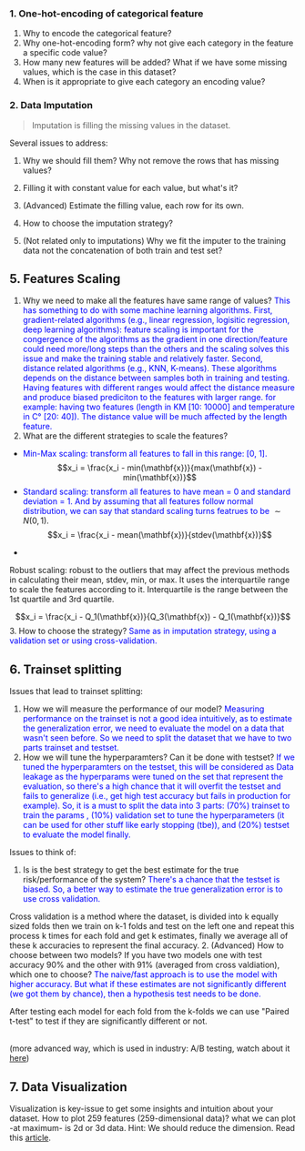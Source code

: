 ### 1. One-hot-encoding of categorical feature
1. Why to encode the categorical feature?
2. Why one-hot-encoding form? why not give each category in the feature a specific code value?
3. How many new features will be added? What if we have some missing values, which is the case in this dataset?
4. When is it appropriate to give each category an encoding value?

### 2. Data Imputation
> Imputation is filling the missing values in the dataset.

Several issues to address:
1. Why we should fill them? Why not remove the rows that has missing values?
2. Filling it with constant value for each value, but what's it?

3. (Advanced) Estimate the filling value, each row for its own.

4. How to choose the imputation strategy?

5. (Not related only to imputations) Why we fit the imputer to the training data not the concatenation of both train and test set?
## 5. Features Scaling
1. Why we need to make all the features have same range of values?
   <span style="color:blue"> This has something to do with some machine learning algorithms.
   First, gradient-related algorithms (e.g., linear regression, logisitic regression, deep learning algorithms): feature scaling is important for the congergence of the algorithms as the gradient in one direction/feature could need more/long steps than the others and the scaling solves this issue and make the training stable and relatively faster.
   Second, distance related algorithms (e.g., KNN, K-means). These algorithms depends on the distance between samples both in training and testing. Having features with different ranges would affect the distance measure and produce biased prediciton to the features with larger range.
   for example: having two features (length in KM [10: 10000] and temperature in C° [20: 40]). The distance value will be much affected by the length feature.</span>
2. What are the different strategies to scale the features? <br>
* <span style="color:blue">Min-Max scaling: transform all features to fall in this range: [0, 1].</span><br>
$$x_i = \frac{x_i - min(\mathbf{x})}{max(\mathbf{x}) - min(\mathbf{x})}$$
* <span style="color:blue">Standard scaling: transform all features to have mean = 0 and standard deviation = 1. And by assuming that all features follow normal distribution, we can say that standard scaling turns featrues to be</span> $\sim N(0,1)$. <br>
$$x_i = \frac{x_i - mean(\mathbf{x})}{stdev(\mathbf{x})}$$
- <span style="color:blue">
Robust scaling: robust to the outliers that may affect the previous methods in calculating their mean, stdev, min, or max. It uses the interquartile range to scale the features according to it.
Interquartile is the range between the 1st quartile and 3rd quartile.</span> <br>

$$x_i = \frac{x_i - Q_1(\mathbf{x})}{Q_3(\mathbf{x}) - Q_1(\mathbf{x})}$$
3. How to choose the strategy?
   <span style="color:blue">Same as in imputation strategy, using a validation set or using cross-validation.</span>

## 6. Trainset splitting
Issues that lead to trainset splitting:
1. How we will measure the performance of our model?
   <span style="color:blue"> Measuring performance on the trainset is not a good idea intuitively, as to estimate the generalization error, we need to evaluate the model on a data that wasn't seen before.
   So we need to split the dataset that we have to two parts trainset and testset.</span>
2. How we will tune the hyperparamters? Can it be done with testset?
<span style="color:blue"> If we tuned the hyperparamters on the testset, this will be considered as Data leakage as the hyperparams were tuned on the set that represent the evaluation, so there's a high chance that it will overfit the testset and fails to generalize (i.e., get high test accuracy but fails in production for example).
So, it is a must to split the data into 3 parts:
(70%) trainset to train the params , (10%) validation set to tune the hyperparameters (it can be used for other stuff like early stopping (tbe)), and (20%) testset to evaluate the model finally.</span>


Issues to think of:
1. Is is the best strategy to get the best estimate for the true risk/performance of the system?
<span style="color:blue"> There's a chance that the testset is biased. So, a better way to estimate the true generalization error is to use cross validation.

Cross validation is a method where the dataset, is divided into k equally sized folds then we train on k-1 folds and test on the left one and repeat this process k times for each fold and get k estimates, finally we average all of these k accuracies to represent the final accuracy.</span>
2. (Advanced) How to choose between two models?
If you have two models one with test accuracy 90% and the other with 91% (averaged from cross valdiation), which one to choose?
<span style="color:blue"> The naive/fast approach is to use the model with higher accuracy. But what if these estimates are not significantly different (we got them by chance), then a hypothesis test needs to be done.

After testing each model for each fold from the k-folds we can use "Paired t-test" to test if they are significantly different or not.

<br />(more advanced way, which is used in industry: A/B testing, watch about it [here](https://www.youtube.com/watch?v=zFMgpxG-chM))</span>
## 7. Data Visualization
Visualization is key-issue to get some insights and intuition about your dataset.
How to plot 259 features (259-dimensional data)? what we can plot -at maximum- is 2d or 3d data.
Hint: We should reduce the dimension. Read this [article](https://towardsdatascience.com/dimensionality-reduction-ways-and-intuitions-1b5e97592d8e).